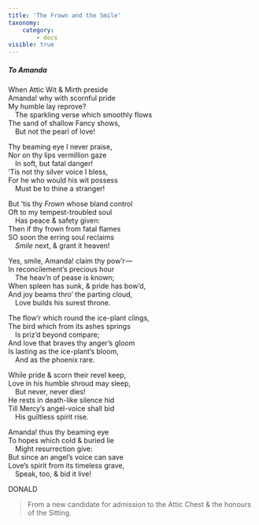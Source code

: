 ```yaml
---
title: 'The Frown and the Smile'
taxonomy:
    category:
        - docs
visible: true
---
```


##### To Amanda

When Attic Wit & Mirth preside  
Amanda! why with scornful pride  
My humble lay reprove?  
&emsp;The sparkling verse which smoothly flows  
The sand of shallow Fancy shows,  
&emsp;But not the pearl of love!  

Thy beaming eye I never praise,  
Nor on thy lips vermillion gaze  
&emsp;In soft, but fatal danger!  
’Tis not thy silver voice I bless,  
For he who would his wit possess  
&emsp;Must be to thine a stranger!  

But ’tis thy *Frown* whose bland control  
Oft to my tempest-troubled soul  
&emsp;Has peace & safety given:  
Then if thy frown from fatal flames  
SO soon the erring soul reclaims  
&emsp;*Smile* next, & grant it heaven!  

Yes, smile, Amanda! claim thy pow’r —   
In reconcilement’s precious hour  
&emsp;The heav’n of pease is known;  
When spleen has sunk, & pride has bow’d,  
And joy beams thro’ the parting cloud,  
&emsp;Love builds his surest throne.

The flow’r which round the ice-plant clings,  
The bird which from its ashes springs  
&emsp;Is priz’d beyond compare;  
And love that braves thy anger’s gloom  
Is lasting as the ice-plant’s bloom,  
&emsp;And as the phoenix rare.  

While pride & scorn their revel keep,  
Love in his humble shroud may sleep,  
&emsp;But never, never dies!  
He rests in death-like silence hid  
Till Mercy’s angel-voice shall bid  
&emsp;His guiltless spirit rise.  

Amanda! thus thy beaming eye  
To hopes which cold & buried lie  
&emsp;Might resurrection give:  
But since an angel’s voice can save  
Love’s spirit from its timeless grave,  
&emsp;Speak, too, & bid it live!  

DONALD

> From a new candidate for admission to the Attic Chest & the honours of the Sitting.